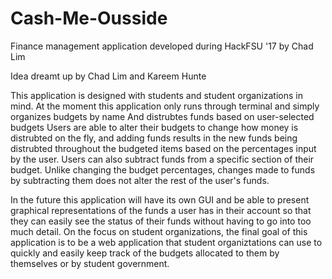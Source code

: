# Cash-Me-Ousside
Finance management application developed during HackFSU '17 by Chad Lim

Idea dreamt up by Chad Lim and Kareem Hunte

This application is designed with students and student organizations in mind.
At the moment this application only runs through terminal and simply organizes budgets by name
And distrubtes funds based on user-selected budgets
Users are able to alter their budgets to change how money is distrubted on the fly, and adding funds
  results in the new funds being distrubted throughout the budgeted items based on the percentages
  input by the user.
Users can also subtract funds from a specific section of their budget. Unlike changing the budget percentages,
  changes made to funds by subtracting them does not alter the rest of the user's funds. 
 
In the future this application will have its own GUI and be able to present graphical representations of the
  funds a user has in their account so that they can easily see the status of their funds without having to 
  go into too much detail.
On the focus on student organizations, the final goal of this application is to be a web application that 
  student organiztations can use to quickly and easily keep track of the budgets allocated to them by themselves
  or by student government. 
